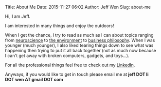 Title: About Me
Date: 2015-11-27 06:02
Author: Jeff Wen
Slug: about-me

Hi, I am Jeff.

I am interested in many things and enjoy the outdoors!

When I get the chance, I try to read as much as I can about topics ranging from [neuroscience](http://www.normandoidge.com/?page_id=1259) to [the environment](http://repository.upenn.edu/mes_capstones/62/) to [business philosophy](https://www.patagonia.com/us/patagonia.go?assetid=2388). When I was younger (much younger), I also liked tearing things down to see what was happening then trying to put it all back together (not as much now because I can't get away with broken computers, gadgets, and toys...).

For all the professional things feel free to check out my [LinkedIn](https://www.linkedin.com/in/wenjeff).

Anyways, if you would like to get in touch please email me at **jeff DOT li DOT wen AT gmail DOT com**

